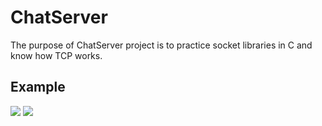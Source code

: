 # ChatServer

The purpose of ChatServer project is to practice socket libraries in C and know how TCP works. 

## Example
<img src="img/img_1.gif">

<img src="img/img_2.gif">
